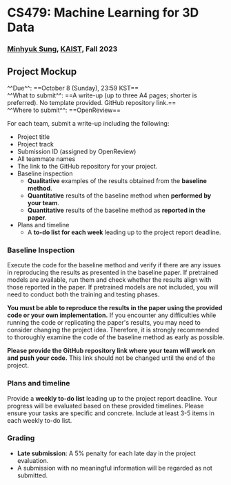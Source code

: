 # CS479: Machine Learning for 3D Data

<h3><b>
<a href="http://mhsung.github.io/" target="_blank">Minhyuk Sung</a>, <a href="https://www.kaist.ac.kr/" target="_blank">KAIST</a>, Fall 2023
</b></h3>


## Project Mockup

^^Due^^: ==October 8 (Sunday), 23:59 KST==  
^^What to submit^^: ==A write-up (up to three A4 pages; shorter is preferred). No template provided. GitHub repository link.==  
^^Where to submit^^: ==OpenReview==  

For each team, submit a write-up including the following:

- Project title
- Project track
- Submission ID (assigned by OpenReview)
- All teammate names
- The link to the GitHub repository for your project.
- Baseline inspection
    - **Qualitative** examples of the results obtained from the **baseline method**.
    - **Quantitative** results of the baseline method when **performed by your team**.
    - **Quantitative** results of the baseline method as **reported in the paper**.
- Plans and timeline
    - A **to-do list for each week** leading up to the project report deadline.

### Baseline Inspection
Execute the code for the baseline method and verify if there are any issues in reproducing the results as presented in the baseline paper. If pretrained models are available, run them and check whether the results align with those reported in the paper. If pretrained models are not included, you will need to conduct both the training and testing phases.

**You must be able to reproduce the results in the paper using the provided code or your own implementation.** If you encounter any difficulties while running the code or replicating the paper's results, you may need to consider changing the project idea. Therefore, it is strongly recommended to thoroughly examine the code of the baseline method as early as possible.

**Please provide the GitHub repository link where your team will work on and push your code.** This link should not be changed until the end of the project.

### Plans and timeline
Provide a **weekly to-do list** leading up to the project report deadline. Your progress will be evaluated based on these provided timelines. Please ensure your tasks are specific and concrete. Include at least 3-5 items in each weekly to-do list.

### Grading
- **Late submission**: A 5% penalty for each late day in the project evaluation.
- A submission with no meaningful information will be regarded as not submitted.

<br />
